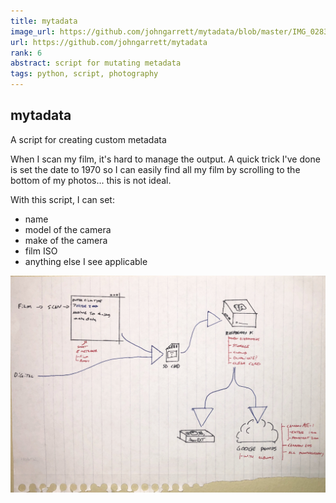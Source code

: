 ```yaml
---
title: mytadata
image_url: https://github.com/johngarrett/mytadata/blob/master/IMG_0283.jpg?raw=true 
url: https://github.com/johngarrett/mytadata 
rank: 6
abstract: script for mutating metadata
tags: python, script, photography
---
```


## mytadata

A script for creating custom metadata

When I scan my film, it's hard to manage the output. A quick trick I've done is set the date to 1970 so I can easily find all my film by scrolling to the bottom of my photos... this is not ideal.

With this script, I can set:

- name
- model of the camera
- make of the camera
- film ISO
- anything else I see applicable

![sketch](https://github.com/johngarrett/mytadata/blob/master/IMG_0283.jpg?raw=true)
